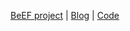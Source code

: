 [BeEF project](http://beefproject.com/) | [Blog](http://blog.beefproject.com/) | [Code](https://github.com/beefproject/beef)